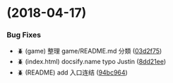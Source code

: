 <a name=""></a>
#  (2018-04-17)


### Bug Fixes

* :beetle: (game) 整理 game/README.md 分類 ([03d2f75](https://github.com/justintien/blog/commit/03d2f75))
* :beetle: (index.html) docsify.name typo Justin ([8dd21ee](https://github.com/justintien/blog/commit/8dd21ee))
* :beetle: (README) add 入口连结 ([94bc964](https://github.com/justintien/blog/commit/94bc964))



